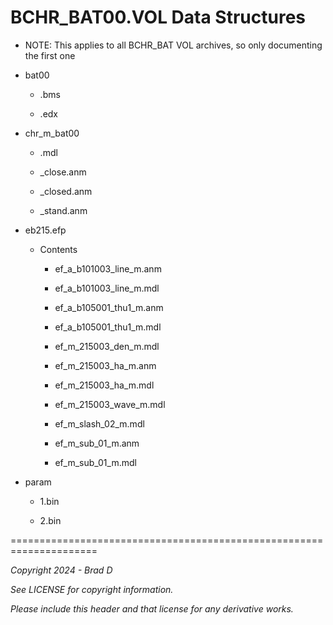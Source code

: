# BCHR_BAT00.VOL Data Structures

* NOTE: This applies to all BCHR_BAT VOL archives, so only documenting the first one

* bat00

	* .bms

	* .edx

* chr_m_bat00

	* .mdl

	* _close.anm

	* _closed.anm

	* _stand.anm

* eb215.efp

	* Contents

		* ef_a_b101003_line_m.anm

		* ef_a_b101003_line_m.mdl

		* ef_a_b105001_thu1_m.anm

		* ef_a_b105001_thu1_m.mdl

		* ef_m_215003_den_m.mdl

		* ef_m_215003_ha_m.anm

		* ef_m_215003_ha_m.mdl

		* ef_m_215003_wave_m.mdl

		* ef_m_slash_02_m.mdl

		* ef_m_sub_01_m.anm

		* ef_m_sub_01_m.mdl

* param

	* 1.bin

	* 2.bin

=====================================================================

*Copyright 2024 - Brad D*

*See LICENSE for copyright information.*

*Please include this header and that license for any derivative works.*